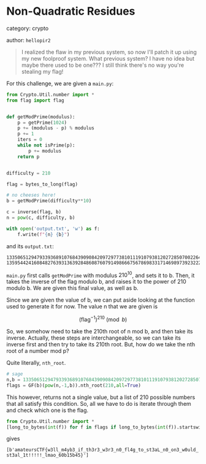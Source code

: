 # Non-Quadratic Residues

category: crypto

author: `hellopir2`
> I realized the flaw in my previous system, so now I'll patch it up using my new foolproof system. What previous system? I have no idea but maybe there used to be one??? I still think there's no way you're stealing my flag!

For this challenge, we are given a `main.py`:

```py
from Crypto.Util.number import *
from flag import flag


def getModPrime(modulus):
    p = getPrime(1024)
    p += (modulus - p) % modulus
    p += 1
    iters = 0
    while not isPrime(p):
        p += modulus
    return p


difficulty = 210

flag = bytes_to_long(flag)

# no cheeses here!
b = getModPrime(difficulty**10)

c = inverse(flag, b)
n = pow(c, difficulty, b)

with open('output.txt', 'w') as f:
    f.write(f"{n} {b}")
```

and its `output.txt`:

```
13350651294793393689107684390908420972977381011191079381202728507002264420264784588373703945341668404762890725356808809021906408198983625375190500172144348596288910240548668158058030780501343680214713780242304547715977777103636873360269427453504233184515002477489763359569764117968027273137245802436961373256 135954424160848276393136392848608760791498666756786983317146989739232222268153235587604168914827859099133726281621143020610041450200631778336472889038077986687446107427527703447531968569919642975653169056203851297117178187249653136191818357235077367060617558261023389453028554177668515375377299577050000000001
```

`main.py` first calls `getModPrime` with modulus $210^{10}$, and sets it to b. Then, it takes the inverse of the flag modulo b, and raises it to the power of 210 modulo b. We are given this final value, as well as b.

Since we are given the value of b, we can put aside looking at the function used to generate it for now. The value n that we are given is

$$(\text{flag}^{-1})^{210} \pmod{b}$$

So, we somehow need to take the 210th root of n mod b, and then take its inverse. Actually, these steps are interchangeable, so we can take its inverse first and then try to take its 210th root. But, how do we take the nth root of a number mod p?

Quite literally, `nth_root`.

```py
# sage
n,b = 13350651294793393689107684390908420972977381011191079381202728507002264420264784588373703945341668404762890725356808809021906408198983625375190500172144348596288910240548668158058030780501343680214713780242304547715977777103636873360269427453504233184515002477489763359569764117968027273137245802436961373256, 135954424160848276393136392848608760791498666756786983317146989739232222268153235587604168914827859099133726281621143020610041450200631778336472889038077986687446107427527703447531968569919642975653169056203851297117178187249653136191818357235077367060617558261023389453028554177668515375377299577050000000001
flags = GF(b)(pow(n,-1,b)).nth_root(210,all=True)
```

This however, returns not a single value, but a list of 210 possible numbers that all satisfy this condition. So, all we have to do is iterate through them and check which one is the flag.

```py
from Crypto.Util.number import *
[long_to_bytes(int(f)) for f in flags if long_to_bytes(int(f)).startswith(b"ama")]
```

gives 

`[b'amateursCTF{w3ll_m4yb3_if_th3r3_w3r3_n0_fl4g_to_st3aL_n0_on3_w0uld_st3al_1t!!!!!_lmao_60b15b45}']`